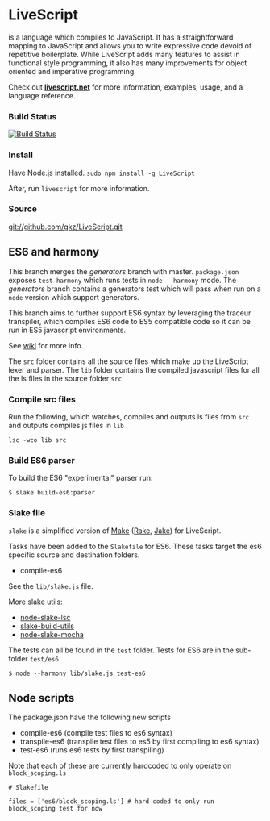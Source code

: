 # LiveScript
is a language which compiles to JavaScript. It has a straightforward mapping to JavaScript and allows you to write expressive code devoid of repetitive boilerplate. While LiveScript adds many features to assist in functional style programming, it also has many improvements for object oriented and imperative programming.

Check out **[livescript.net](http://livescript.net)** for more information, examples, usage, and a language reference.

### Build Status
[![Build Status](https://travis-ci.org/gkz/LiveScript.png?branch=master)](https://travis-ci.org/gkz/LiveScript)

### Install
Have Node.js installed. `sudo npm install -g LiveScript`

After, run `livescript` for more information.


### Source
[git://github.com/gkz/LiveScript.git](git://github.com/gkz/LiveScript.git)

## ES6 and harmony

This branch merges the *generators* branch with master.
`package.json` exposes `test-harmony` which runs tests in `node --harmony` mode.
The *generators* branch contains a generators test which will pass when run on a `node` version which support generators.

This branch aims to further support ES6 syntax by leveraging the traceur transpiler, which compiles ES6 code to ES5 compatible code so it
can be run in ES5 javascript environments.

See [wiki](https://github.com/kristianmandrup/LiveScript/wiki) for more info.

The `src` folder contains all the source files which make up the LiveScript lexer and parser.
The `lib` folder contains the compiled javascript files for all the ls files in the source folder `src`

### Compile src files

Run the following, which watches, compiles and outputs ls files from `src` and outputs compiles js files in `lib`

`lsc -wco lib src`

### Build ES6 parser

To build the ES6 "experimental" parser run:

`$ slake build-es6:parser`

### Slake file

`slake` is a simplified version of [Make](http://www.gnu.org/software/make/)
([Rake](http://rake.rubyforge.org/), [Jake](http://github.com/280north/jake)) for LiveScript.


Tasks have been added to the `Slakefile` for ES6. These tasks target the es6 specific source and destination folders.

- compile-es6

See the `lib/slake.js` file.

More slake utils:

- [node-slake-lsc](https://github.com/ppvg/node-slake-lsc)
- [slake-build-utils](https://www.npmjs.org/package/slake-build-utils)
- [node-slake-mocha](https://github.com/ppvg/node-slake-mocha)

The tests can all be found in the `test` folder. Tests for ES6 are in the sub-folder `test/es6`.

`$ node --harmony lib/slake.js test-es6`

## Node scripts

The package.json have the following new scripts
- compile-es6 (compile test files to es6 syntax)
- transpile-es6 (transpile test files to es5 by first compiling to es6 syntax)
- test-es6 (runs es6 tests by first transpiling)

Note that each of these are currently hardcoded to only operate on `block_scoping.ls`


```LieScript
# Slakefile

files = ['es6/block_scoping.ls'] # hard coded to only run block_scoping test for now
```